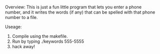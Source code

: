 Overview:
This is just a fun little program that lets you enter a phone number, and it writes the words (if any) that can be spelled with that phone number to a file.

Useage:

1. Compile using the makefile.
2. Run by typing ./keywords 555-5555
3. hack away!
